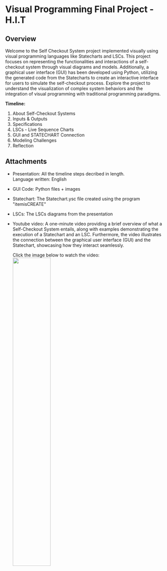 # Visual Programming Final Project - H.I.T

## Overview 
Welcome to the Self Checkout System project implemented visually using visual programming languages like Statecharts and LSCs. This project focuses on representing the functionalities and interactions of a self-checkout system through visual diagrams and models. Additionally, a graphical user interface (GUI) has been developed using Python, utilizing the generated code from the Statecharts to create an interactive interface for users to simulate the self-checkout process. Explore the project to understand the visualization of complex system behaviors and the integration of visual programming with traditional programming paradigms.

**Timeline:**
1. About Self-Checkout Systems 
2. Inputs & Outputs 
3. Specifications
4. LSCs - Live Sequence Charts
5. GUI and STATECHART Connection
6. Modeling Challenges
7. Reflection 

## Attachments
    
* Presentation: 
  All the timeline steps decribed in length.  
  Language written: English

* GUI Code:
  Python files + images

* Statechart:
  The Statechart.ysc file created using the program "itemisCREATE"

* LSCs:
  The LSCs diagrams from the presentation

* Youtube video: 
  A one-minute video providing a brief overview of what a Self-Checkout System entails, along with examples demonstrating the execution of a Statechart and an LSC. Furthermore, the video illustrates the connection between the graphical user interface (GUI) and the Statechart, showcasing how they interact seamlessly.
 
  Click the image below to watch the video:  
  [<img src="https://i.ytimg.com/vi/kMGCeuvlchA/maxresdefault.jpg" width="50%">](https://www.youtube.com/watch?v=vWGB5EpwbE8 "Visual Programming Final Project")
